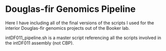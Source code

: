 # Douglas-fir Genomics Pipeline

Here I have including all of the final versions of the scripts I used for the interior Douglas-fir genomics projects out of the Booker lab.

intDF011_pipeline.sh is a master script referencing all the scripts involved in the intDF011 assembly (not CBP).
